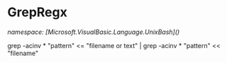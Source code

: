 ﻿# GrepRegx
_namespace: [Microsoft.VisualBasic.Language.UnixBash](<a href="#" onClick="load('/docs/Microsoft.VisualBasic.Language.UnixBash/index.md')"></a>)_

grep -acinv * "pattern" <= "filename or text" |
 grep -acinv * "pattern" << "filename"




